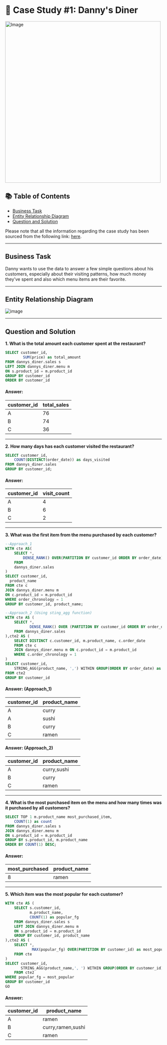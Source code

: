 # 🍜 Case Study #1: Danny's Diner 
<img src="https://user-images.githubusercontent.com/81607668/127727503-9d9e7a25-93cb-4f95-8bd0-20b87cb4b459.png" alt="Image" width="500" height="520">

## 📚 Table of Contents
- [Business Task](#business-task)
- [Entity Relationship Diagram](#entity-relationship-diagram)
- [Question and Solution](#question-and-solution)

Please note that all the information regarding the case study has been sourced from the following link: [here](https://8weeksqlchallenge.com/case-study-1/). 

***

## Business Task
Danny wants to use the data to answer a few simple questions about his customers, especially about their visiting patterns, how much money they’ve spent and also which menu items are their favorite. 

***

## Entity Relationship Diagram

![image](https://user-images.githubusercontent.com/81607668/127271130-dca9aedd-4ca9-4ed8-b6ec-1e1920dca4a8.png)

***
## Question and Solution
**1. What is the total amount each customer spent at the restaurant?**
````sql
SELECT customer_id, 
		SUM(price) as total_amount
FROM dannys_diner.sales s
LEFT JOIN dannys_diner.menu m
ON s.product_id = m.product_id
GROUP BY customer_id
ORDER BY customer_id
````
#### Answer:
| customer_id | total_sales |
| ----------- | ----------- |
| A           | 76          |
| B           | 74          |
| C           | 36          |

***

**2. How many days has each customer visited the restaurant?**
````sql
SELECT customer_id, 
	COUNT(DISTINCT(order_date)) as days_visited
FROM dannys_diner.sales
GROUP BY customer_id;
````
#### Answer:
| customer_id | visit_count |
| ----------- | ----------- |
| A           | 4          |
| B           | 6          |
| C           | 2          |

***

**3. What was the first item from the menu purchased by each customer?**

````sql
--Approach_1
WITH cte AS(
	SELECT *,
		DENSE_RANK() OVER(PARTITION BY customer_id ORDER BY order_date)	as order_chronology
	FROM 
	dannys_diner.sales
)
SELECT customer_id, 
  product_name
FROM cte c
JOIN dannys_diner.menu m
ON c.product_id = m.product_id
WHERE order_chronology = 1
GROUP BY customer_id, product_name;	

--Approach_2 (Using sting_agg function)
WITH cte AS (
    SELECT *,
           DENSE_RANK() OVER (PARTITION BY customer_id ORDER BY order_date) AS order_chronology
    FROM dannys_diner.sales
),cte2 AS (
	SELECT DISTINCT c.customer_id, m.product_name, c.order_date
	FROM cte c
	JOIN dannys_diner.menu m ON c.product_id = m.product_id
	WHERE c.order_chronology = 1
)
SELECT customer_id,
	STRING_AGG(product_name, ',') WITHIN GROUP(ORDER BY order_date) as first_order
FROM cte2
GROUP BY customer_id
````

#### Answer: (Approach_1)
| customer_id | product_name | 
| ----------- | ----------- |
| A           | curry        | 
| A           | sushi        | 
| B           | curry        | 
| C           | ramen        |

#### Answer: (Approach_2)
| customer_id | product_name | 
| ----------- | ----------- |
| A           | curry,sushi | 
| B           | curry        | 
| C           | ramen        |

***
**4. What is the most purchased item on the menu and how many times was it purchased by all customers?**
````sql
SELECT TOP 1 m.product_name most_purchased_item,
	COUNT(1) as count
FROM dannys_diner.sales s
JOIN dannys_diner.menu m
ON s.product_id = m.product_id
GROUP BY s.product_id, m.product_name
ORDER BY COUNT(1) DESC;
````
#### Answer:
| most_purchased | product_name | 
| ----------- | ----------- |
| 8       | ramen |
***

**5. Which item was the most popular for each customer?**

````sql
WITH cte AS (
	SELECT s.customer_id,
		   m.product_name,
		   COUNT(1) as popular_fg
	FROM dannys_diner.sales s
	LEFT JOIN dannys_diner.menu m
	ON s.product_id = m.product_id
	GROUP BY customer_id, product_name
),cte2 AS (
	SELECT *,
			MAX(popular_fg) OVER(PARTITION BY customer_id) as most_popular
	FROM cte
)
SELECT customer_id,
	   STRING_AGG(product_name,', ') WITHIN GROUP(ORDER BY customer_id) as most_popular
	FROM cte2
WHERE popular_fg = most_popular
GROUP BY customer_id
GO

````

#### Answer:
| customer_id | product_name |
| ----------- | ---------- |
| A           | ramen      |  
| B           | curry,ramen,sushi |     
| C           | ramen     |  
